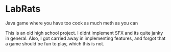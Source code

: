 # LabRats
Java game where you have too cook as much meth as you can

This is an old high school project. I didnt implement SFX and its quite janky in general. 
Also, I got carried away in implementing features, and forgot that a game should be fun to play, which this is not.
